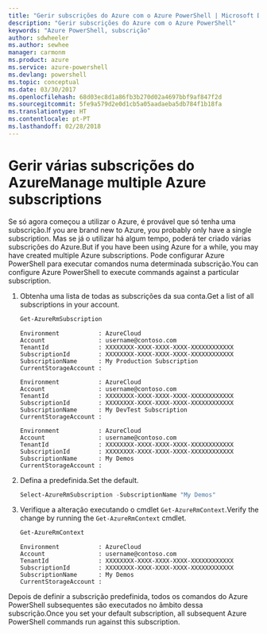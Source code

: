 ```yaml
---
title: "Gerir subscrições do Azure com o Azure PowerShell | Microsoft Docs"
description: "Gerir subscrições do Azure com o Azure PowerShell"
keywords: "Azure PowerShell, subscrição"
author: sdwheeler
ms.author: sewhee
manager: carmonm
ms.product: azure
ms.service: azure-powershell
ms.devlang: powershell
ms.topic: conceptual
ms.date: 03/30/2017
ms.openlocfilehash: 68d03ec8d1a86fb3b270d02a4697bbf9af847f2d
ms.sourcegitcommit: 5fe9a579d2e0d1cb5a05aadaeba5db784f1b18fa
ms.translationtype: HT
ms.contentlocale: pt-PT
ms.lasthandoff: 02/28/2018
---
```

# <a name="manage-multiple-azure-subscriptions"></a><span data-ttu-id="aa91c-104">Gerir várias subscrições do Azure</span><span class="sxs-lookup"><span data-stu-id="aa91c-104">Manage multiple Azure subscriptions</span></span>

<span data-ttu-id="aa91c-105">Se só agora começou a utilizar o Azure, é provável que só tenha uma subscrição.</span><span class="sxs-lookup"><span data-stu-id="aa91c-105">If you are brand new to Azure, you probably only have a single subscription.</span></span> <span data-ttu-id="aa91c-106">Mas se já o utilizar há algum tempo, poderá ter criado várias subscrições do Azure.</span><span class="sxs-lookup"><span data-stu-id="aa91c-106">But if you have been using Azure for a while, you may have created multiple Azure subscriptions.</span></span> <span data-ttu-id="aa91c-107">Pode configurar Azure PowerShell para executar comandos numa determinada subscrição.</span><span class="sxs-lookup"><span data-stu-id="aa91c-107">You can configure Azure PowerShell to execute commands against a particular subscription.</span></span>

1. <span data-ttu-id="aa91c-108">Obtenha uma lista de todas as subscrições da sua conta.</span><span class="sxs-lookup"><span data-stu-id="aa91c-108">Get a list of all subscriptions in your account.</span></span>

    ```powershell
    Get-AzureRmSubscription
    ```

    ```
    Environment           : AzureCloud
    Account               : username@contoso.com
    TenantId              : XXXXXXXX-XXXX-XXXX-XXXX-XXXXXXXXXXXX
    SubscriptionId        : XXXXXXXX-XXXX-XXXX-XXXX-XXXXXXXXXXXX
    SubscriptionName      : My Production Subscription
    CurrentStorageAccount :

    Environment           : AzureCloud
    Account               : username@contoso.com
    TenantId              : XXXXXXXX-XXXX-XXXX-XXXX-XXXXXXXXXXXX
    SubscriptionId        : XXXXXXXX-XXXX-XXXX-XXXX-XXXXXXXXXXXX
    SubscriptionName      : My DevTest Subscription
    CurrentStorageAccount :

    Environment           : AzureCloud
    Account               : username@contoso.com
    TenantId              : XXXXXXXX-XXXX-XXXX-XXXX-XXXXXXXXXXXX
    SubscriptionId        : XXXXXXXX-XXXX-XXXX-XXXX-XXXXXXXXXXXX
    SubscriptionName      : My Demos
    CurrentStorageAccount :
    ```

2. <span data-ttu-id="aa91c-109">Defina a predefinida.</span><span class="sxs-lookup"><span data-stu-id="aa91c-109">Set the default.</span></span>

    ```powershell
    Select-AzureRmSubscription -SubscriptionName "My Demos"
    ```

3. <span data-ttu-id="aa91c-110">Verifique a alteração executando o cmdlet `Get-AzureRmContext`.</span><span class="sxs-lookup"><span data-stu-id="aa91c-110">Verify the change by running the `Get-AzureRmContext` cmdlet.</span></span>

    ```powershell
    Get-AzureRmContext
    ```

    ```
    Environment           : AzureCloud
    Account               : username@contoso.com
    TenantId              : XXXXXXXX-XXXX-XXXX-XXXX-XXXXXXXXXXXX
    SubscriptionId        : XXXXXXXX-XXXX-XXXX-XXXX-XXXXXXXXXXXX
    SubscriptionName      : My Demos
    CurrentStorageAccount :
    ```

<span data-ttu-id="aa91c-111">Depois de definir a subscrição predefinida, todos os comandos do Azure PowerShell subsequentes são executados no âmbito dessa subscrição.</span><span class="sxs-lookup"><span data-stu-id="aa91c-111">Once you set your default subscription, all subsequent Azure PowerShell commands run against this subscription.</span></span>
